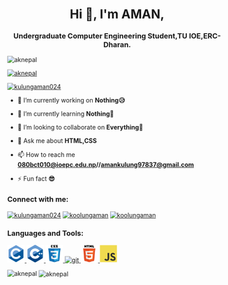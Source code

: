 <h1 align="center">Hi 👋, I'm AMAN,</h1>
<h3 align="center">Undergraduate Computer Engineering Student,TU IOE,ERC-Dharan.</h3>

<p align="left"> <img src="https://komarev.com/ghpvc/?username=aknepal&label=Profile%20views&color=0e75b6&style=flat" alt="aknepal" /> </p>

<p align="left"> <a href="https://github.com/ryo-ma/github-profile-trophy"><img src="https://github-profile-trophy.vercel.app/?username=aknepal" alt="aknepal" /></a> </p>

<p align="left"> <a href="https://twitter.com/kulungaman024" target="blank"><img src="https://img.shields.io/twitter/follow/kulungaman024?logo=twitter&style=for-the-badge" alt="kulungaman024" /></a> </p>

- 🔭 I’m currently working on **Nothing😥**

- 🌱 I’m currently learning **Nothing🥲**

- 👯 I’m looking to collaborate on **Everything🥰**

- 💬 Ask me about **HTML,CSS**

- 📫 How to reach me **080bct010@ioepc.edu.np//amankulung97837@gmail.com**

- ⚡ Fun fact **😎**

<h3 align="left">Connect with me:</h3>
<p align="left">
<a href="https://twitter.com/kulungaman024" target="blank"><img align="center" src="https://raw.githubusercontent.com/rahuldkjain/github-profile-readme-generator/master/src/images/icons/Social/twitter.svg" alt="kulungaman024" height="30" width="40" /></a>
<a href="https://fb.com/koolungaman" target="blank"><img align="center" src="https://raw.githubusercontent.com/rahuldkjain/github-profile-readme-generator/master/src/images/icons/Social/facebook.svg" alt="koolungaman" height="30" width="40" /></a>
<a href="https://instagram.com/koolungaman" target="blank"><img align="center" src="https://raw.githubusercontent.com/rahuldkjain/github-profile-readme-generator/master/src/images/icons/Social/instagram.svg" alt="koolungaman" height="30" width="40" /></a>
</p>

<h3 align="left">Languages and Tools:</h3>
<p align="left"> <a href="https://www.cprogramming.com/" target="_blank" rel="noreferrer"> <img src="https://raw.githubusercontent.com/devicons/devicon/master/icons/c/c-original.svg" alt="c" width="40" height="40"/> </a> <a href="https://www.w3schools.com/cpp/" target="_blank" rel="noreferrer"> <img src="https://raw.githubusercontent.com/devicons/devicon/master/icons/cplusplus/cplusplus-original.svg" alt="cplusplus" width="40" height="40"/> </a> <a href="https://www.w3schools.com/css/" target="_blank" rel="noreferrer"> <img src="https://raw.githubusercontent.com/devicons/devicon/master/icons/css3/css3-original-wordmark.svg" alt="css3" width="40" height="40"/> </a> <a href="https://git-scm.com/" target="_blank" rel="noreferrer"> <img src="https://www.vectorlogo.zone/logos/git-scm/git-scm-icon.svg" alt="git" width="40" height="40"/> </a> <a href="https://www.w3.org/html/" target="_blank" rel="noreferrer"> <img src="https://raw.githubusercontent.com/devicons/devicon/master/icons/html5/html5-original-wordmark.svg" alt="html5" width="40" height="40"/> </a> <a href="https://developer.mozilla.org/en-US/docs/Web/JavaScript" target="_blank" rel="noreferrer"> <img src="https://raw.githubusercontent.com/devicons/devicon/master/icons/javascript/javascript-original.svg" alt="javascript" width="40" height="40"/> </a> </p>

<p><img align="left" src="https://github-readme-stats.vercel.app/api/top-langs?username=aknepal&show_icons=true&locale=en&layout=compact" alt="aknepal" /></p>

<p>&nbsp;<img align="center" src="https://github-readme-stats.vercel.app/api?username=aknepal&show_icons=true&locale=en" alt="aknepal" /></p>
